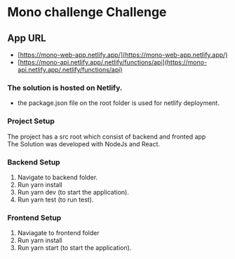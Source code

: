 # Mono challenge Challenge

## App URL
- [https://mono-web-app.netlify.app/](https://mono-web-app.netlify.app/)
- [https://mono-api.netlify.app/.netlify/functions/api](https://mono-api.netlify.app/.netlify/functions/api)

### The solution is hosted on Netlify.
- the package.json file on the root folder is used for netlify deployment.

### Project Setup
The project has a src root which consist of backend and fronted app <br />
The Solution was developed with NodeJs  and React.<br />

### Backend Setup
1. Navigate to backend folder.
2. Run yarn install
3. Run yarn dev (to start the application).
4. Run yarn test (to run test).


### Frontend Setup
1. Naviagate to frontend folder
2. Run yarn install
3. Run yarn start (to start the application).